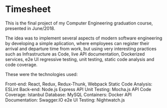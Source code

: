 # Timesheet
This is the final project of my Computer Engineering graduation course, presented in June/2018.

The idea was to implement several aspects of modern software engineering by developing a simple aplication, where employees can register 
their arrival and departure time from work, but using very interesting practices such as Infrastructure as Code, live API documentation,
Dockerized services, e2e UI regressive testing, unit testing, static code analysis and code coverage.

These were the technologies used:

Front-end: React, Redux, Redux-Thunk, Webpack
Static Code Analysis: ESLint
Back-end: Node.js Express
API Unit Testing: Mocha.js
API Code Coverage: Istanbul
Database: MySQL
Containers: Docker
API Documentation: Swagger.IO
e2e UI Testing: Nightwatch.js
